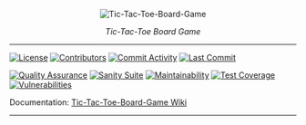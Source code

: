 <p align="center">
  <picture>
    <source srcset="docs/assets/banner-dark.png" media="(prefers-color-scheme: dark)">
    <img alt="Tic-Tac-Toe-Board-Game" src="docs/assets/banner.png">
  </picture>
</p>

<p align="center">
  <em>Tic-Tac-Toe Board Game</em>
</p>

---

[![License](https://img.shields.io/github/license/ShadowXBoss696/Tic-Tac-Toe-Board-Game)](https://github.com/ShadowXBoss696/Tic-Tac-Toe-Board-Game/blob/develop/LICENSE)
[![Contributors](https://img.shields.io/github/contributors/ShadowXBoss696/Tic-Tac-Toe-Board-Game)](https://github.com/ShadowXBoss696/Tic-Tac-Toe-Board-Game/graphs/contributors)
[![Commit Activity](https://img.shields.io/github/commit-activity/m/ShadowXBoss696/Tic-Tac-Toe-Board-Game)](https://github.com/ShadowXBoss696/Tic-Tac-Toe-Board-Game/graphs/commit-activity)
[![Last Commit](https://img.shields.io/github/last-commit/ShadowXBoss696/Tic-Tac-Toe-Board-Game)](https://github.com/ShadowXBoss696/Tic-Tac-Toe-Board-Game/network)

[![Quality Assurance](https://github.com/ShadowXBoss696/Tic-Tac-Toe-Board-Game/actions/workflows/quality-assurance.yml/badge.svg?branch=develop)](https://github.com/ShadowXBoss696/Tic-Tac-Toe-Board-Game/actions/workflows/quality-assurance.yml)
[![Sanity Suite](https://github.com/ShadowXBoss696/Tic-Tac-Toe-Board-Game/actions/workflows/sanity-suite.yml/badge.svg)](https://github.com/ShadowXBoss696/Tic-Tac-Toe-Board-Game/actions/workflows/sanity-suite.yml)
[![Maintainability](https://qlty.sh/badges/bc57243c-c2fb-4404-bdb7-3060b172a999/maintainability.svg)](https://qlty.sh/gh/ShadowXBoss696/projects/Tic-Tac-Toe-Board-Game)
[![Test Coverage](https://qlty.sh/badges/bc57243c-c2fb-4404-bdb7-3060b172a999/test_coverage.svg)](https://qlty.sh/gh/ShadowXBoss696/projects/Tic-Tac-Toe-Board-Game)
[![Vulnerabilities](https://snyk.io/test/github/ShadowXBoss696/Tic-Tac-Toe-Board-Game/badge.svg)](https://snyk.io/test/github/ShadowXBoss696/Tic-Tac-Toe-Board-Game)

Documentation: [Tic-Tac-Toe-Board-Game Wiki](https://github.com/ShadowXBoss696/Tic-Tac-Toe-Board-Game/wiki)

---
